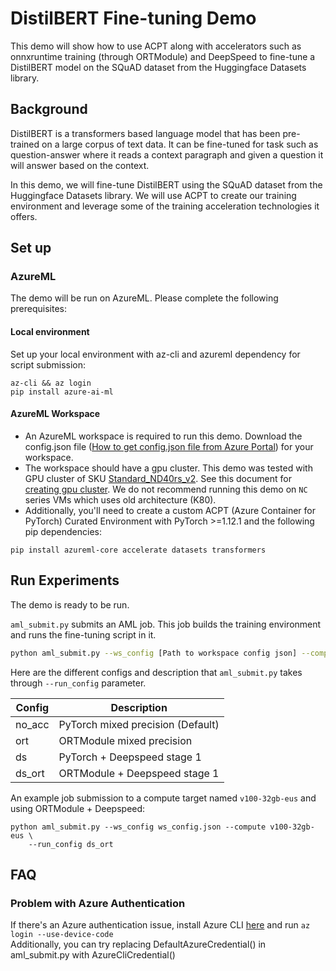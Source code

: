 # DistilBERT Fine-tuning Demo

This demo will show how to use ACPT along with accelerators such as onnxruntime training (through ORTModule) and DeepSpeed to fine-tune a DistilBERT model on the SQuAD dataset from the Huggingface Datasets library.

## Background

DistilBERT is a transformers based language model that has been pre-trained on a large corpus of text data. It can be fine-tuned for task such as question-answer where it reads a context paragraph and given a question it will answer based on the context.

In this demo, we will fine-tune DistilBERT using the SQuAD dataset from the Huggingface Datasets library. We will use ACPT to create our training environment and leverage some of the training acceleration technologies it offers.

## Set up

### AzureML
The demo will be run on AzureML. Please complete the following prerequisites:

#### Local environment
Set up your local environment with az-cli and azureml dependency for script submission:

```
az-cli && az login
pip install azure-ai-ml
```

#### AzureML Workspace
- An AzureML workspace is required to run this demo. Download the config.json file ([How to get config.json file from Azure Portal](https://docs.microsoft.com/en-us/azure/machine-learning/how-to-configure-environment#workspace)) for your workspace.
- The workspace should have a gpu cluster. This demo was tested with GPU cluster of SKU [Standard_ND40rs_v2](https://docs.microsoft.com/en-us/azure/virtual-machines/ndv2-series). See this document for [creating gpu cluster](https://docs.microsoft.com/en-us/azure/machine-learning/how-to-create-attach-compute-cluster?tabs=python). We do not recommend running this demo on `NC` series VMs which uses old architecture (K80).
- Additionally, you'll need to create a custom ACPT (Azure Container for PyTorch) Curated Environment with PyTorch >=1.12.1 and the following pip dependencies:
```
pip install azureml-core accelerate datasets transformers
```

## Run Experiments
The demo is ready to be run.

`aml_submit.py` submits an AML job. This job builds the training environment and runs the fine-tuning script in it.

```bash
python aml_submit.py --ws_config [Path to workspace config json] --compute [Name of gpu cluster] --run_config [Accelerator configuration]
```

Here are the different configs and description that `aml_submit.py` takes through `--run_config` parameter.

| Config    | Description |
|-----------|-------------|
| no_acc    | PyTorch mixed precision (Default) |
| ort       | ORTModule mixed precision |
| ds        | PyTorch + Deepspeed stage 1 |
| ds_ort    | ORTModule + Deepspeed stage 1|

An example job submission to a compute target named `v100-32gb-eus` and using ORTModule + Deepspeed:

```
python aml_submit.py --ws_config ws_config.json --compute v100-32gb-eus \
    --run_config ds_ort
```

## FAQ
### Problem with Azure Authentication
If there's an Azure authentication issue, install Azure CLI [here](https://docs.microsoft.com/en-us/cli/azure/) and run `az login --use-device-code`
<br>Additionally, you can try replacing DefaultAzureCredential() in aml_submit.py with AzureCliCredential()
